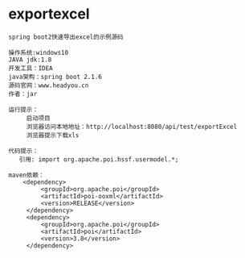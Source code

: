# exportexcel

    spring boot2快速导出excel的示例源码

    操作系统:windows10   
    JAVA jdk:1.8
    开发工具：IDEA 
    java架构：spring boot 2.1.6
    源码官网：www.headyou.cn
    作者：jar

    运行提示：
         启动项目
         浏览器访问本地地址：http://localhost:8080/api/test/exportExcel
         浏览器提示下载xls
     
    代码提示：
       引用: import org.apache.poi.hssf.usermodel.*;
   
    maven依赖：         
        <dependency>
             <groupId>org.apache.poi</groupId>
             <artifactId>poi-ooxml</artifactId>
             <version>RELEASE</version>
         </dependency>
         <dependency>
             <groupId>org.apache.poi</groupId>
             <artifactId>poi</artifactId>
             <version>3.8</version>
         </dependency>

